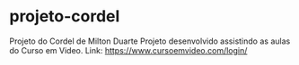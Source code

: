 # projeto-cordel
Projeto do Cordel de Milton Duarte
Projeto desenvolvido assistindo as aulas do Curso em Video. 
Link: https://www.cursoemvideo.com/login/
